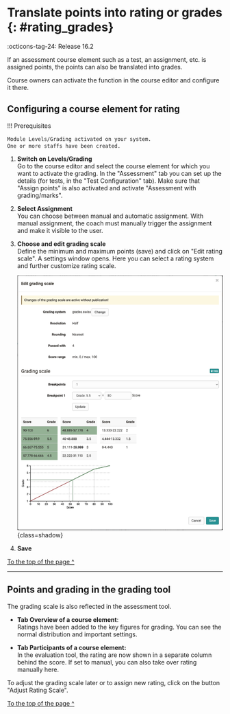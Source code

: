 # Translate points into rating or grades {: #rating_grades}

:octicons-tag-24: Release 16.2

If an assessment course element such as a test, an assignment, etc. is assigned points, the points can also be translated into grades.

Course owners can activate the function in the course editor and configure it there. 


## Configuring a course element for rating

!!! Prerequisites

    Module Levels/Grading activated on your system.
    One or more staffs have been created. 

1. **Switch on Levels/Grading**<br>
Go to the course editor and select the course element for which you want to activate the grading. In the "Assessment" tab you can set up the details 
(for tests, in the "Test Configuration" tab). Make sure that "Assign points" is also activated and activate "Assessment with grading/marks".

2. **Select Assignment**<br>
You can choose between manual and automatic assignment. With manual assignment, the coach must manually trigger the assignment and make it visible to the user.

3. **Choose and edit grading scale**<br>
Define the minimum and maximum points (save) and click on "Edit rating scale". A settings window opens. Here you can select a rating system and further customize rating scale.

    ![grading scale](assets/ratingscale.png){class=shadow}

4. **Save**

[To the top of the page ^](#rating_grades)

---


## Points and grading in the grading tool
The grading scale is also reflected in the assessment tool.

* **Tab Overview of a course element**:<br> 
Ratings have been added to the key figures for grading. You can see the normal distribution and important settings.

* **Tab Participants of a course element:**<br>
In the evaluation tool, the rating are now shown in a separate column behind the score. If set to manual, you can also take over rating manually here.

To adjust the grading scale later or to assign new rating, click on the button "Adjust Rating Scale". 

[To the top of the page ^](#rating_grades)